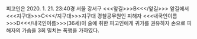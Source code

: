 피고인은 2020. 1. 21. 23:40경 서울 강서구 <<<앞길>>>B<<</앞길>>> 앞길에서 <<<지구대>>>C<<</지구대>>>지구대 경찰공무원인 피해자 <<<내국인이름>>>D<<</내국인이름>>>(36세)이 술에 취한 피고인에게 귀가를 권유하자 손으로 피해자의 가슴을 3회 밀치는 폭행을 가하였다.
